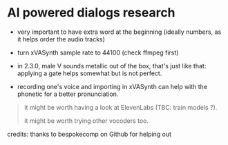 # AI powered dialogs research

- very important to have extra word at the beginning (ideally numbers, as it helps order the audio tracks)

- turn xVASynth sample rate to 44100 (check ffmpeg first)

- in 2.3.0, male V sounds metallic out of the box, that's just like that: applying a gate helps somewhat but is not perfect.

- recording one's voice and importing in xVASynth can help with the phonetic for a better pronunciation.

> it might be worth having a look at ElevenLabs (TBC: train models ?).
> 
> it might be worth trying other vocoders too.

credits: thanks to bespokecomp on Github for helping out